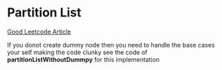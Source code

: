 # Partition List

[Good Leetcode Article](https://leetcode.com/articles/partition-list)

If you donot create dummy node then you need to handle the base cases your self making the code clunky see the code of **partitionListWithoutDummpy** for this implementation

